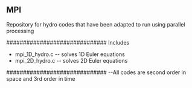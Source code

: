 MPI
---

Repository for hydro codes that have been adapted to run using parallel processing

##############################
Includes
* mpi_1D_hydro.c -- solves 1D Euler equations 
* mpi_2D_hydro.c -- solves 2D Euler equations

##############################
--All codes are second order in space and 3rd order in time
